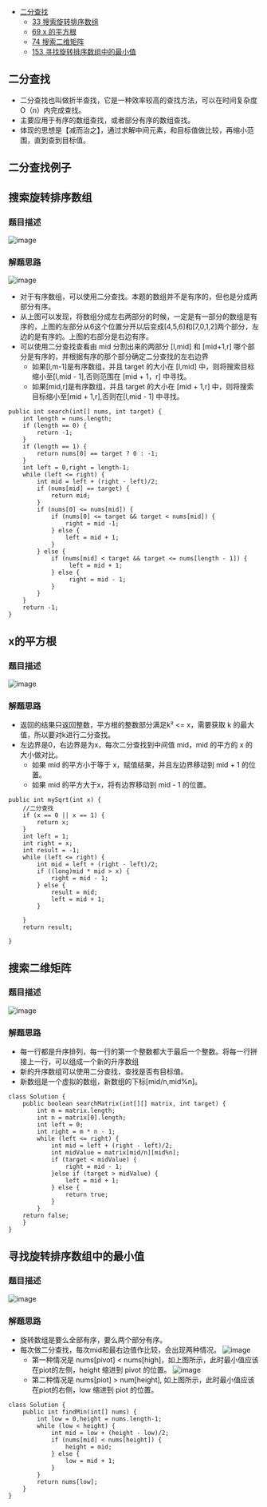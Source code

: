 * [二分查找](#二分查找)
   * [33 搜索旋转排序数组](#搜索旋转排序数组)
   * [69 x 的平方根](#x的平方根)
   * [74 搜索二维矩阵](#搜索二维矩阵)
   * [153 寻找旋转排序数组中的最小值](#寻找旋转排序数组中的最小值)

## 二分查找
* 二分查找也叫做折半查找，它是一种效率较高的查找方法，可以在时间复杂度O（n）内完成查找。
* 主要应用于有序的数组查找，或者部分有序的数组查找。
* 体现的思想是【减而治之】，通过求解中间元素，和目标值做比较，再缩小范围，直到查到目标值。

## 二分查找例子

## 搜索旋转排序数组

### 题目描述
![image](https://user-images.githubusercontent.com/11553237/133453669-df153a3a-8637-49ed-8c13-b982bd97f22f.png)

### 解题思路
![image](https://user-images.githubusercontent.com/11553237/133454494-b9576f0a-2593-477b-bcc7-35e15e83b798.png)

* 对于有序数组，可以使用二分查找。本题的数组并不是有序的，但也是分成两部分有序。
* 从上图可以发现，将数组分成左右两部分的时候，一定是有一部分的数组是有序的，上图的左部分从6这个位置分开以后变成[4,5,6]和[7,0,1,2]两个部分，左边的是有序的。上图的右部分是右边有序。
* 可以使用二分查找查看由 mid 分割出来的两部分 [l,mid] 和 [mid+1,r] 哪个部分是有序的，并根据有序的那个部分确定二分查找的左右边界
  * 如果[l,m-1]是有序数组，并且 target 的大小在 [l,mid] 中，则将搜索目标缩小至[l,mid - 1],否则范围在 [mid + 1，r] 中寻找。
  * 如果[mid,r]是有序数组，并且 target 的大小在 [mid + 1,r] 中，则将搜索目标缩小至[mid + 1,r],否则在[l,mid - 1] 中寻找。 

```
public int search(int[] nums, int target) {
    int length = nums.length;
    if (length == 0) {
        return -1;
    }
    if (length == 1) {
        return nums[0] == target ? 0 : -1;
    }
    int left = 0,right = length-1;
    while (left <= right) {
        int mid = left + (right - left)/2;
        if (nums[mid] == target) {
            return mid;
        }
        if (nums[0] <= nums[mid]) {
            if (nums[0] <= target && target < nums[mid]) {
                right = mid -1;
            } else {
                left = mid + 1;
            }
        } else {
            if (nums[mid] < target && target <= nums[length - 1]) {
                 left = mid + 1;
            } else {
                 right = mid - 1;
            }
        }
    }
    return -1;
}

```

## x的平方根
### 题目描述
![image](https://user-images.githubusercontent.com/11553237/133540023-09218358-464a-4656-b17b-27bef4e13890.png)

### 解题思路
* 返回的结果只返回整数，平方根的整数部分满足k² <= x，需要获取 k 的最大值，所以要对k进行二分查找。
* 左边界是0，右边界是为x，每次二分查找到中间值 mid，mid 的平方的 x 的大小做对比。
  * 如果 mid 的平方小于等于 x，赋值结果，并且左边界移动到 mid + 1 的位置。
  * 如果 mid 的平方大于x，将有边界移动到 mid - 1 的位置。

```
public int mySqrt(int x) {
    //二分查找
    if (x == 0 || x == 1) {
        return x;
    }
    int left = 1;
    int right = x;
    int result = -1;
    while (left <= right) {
        int mid = left + (right - left)/2;
        if ((long)mid * mid > x) {
            right = mid - 1;
        } else {	
            result = mid;
            left = mid + 1;
        }

    }
    return result;

}

```


## 搜索二维矩阵

### 题目描述
![image](https://user-images.githubusercontent.com/11553237/133532155-d8d7dca3-f572-4924-a80a-73f61ec9efee.png)

### 解题思路
* 每一行都是升序排列，每一行的第一个整数都大于最后一个整数。将每一行拼接上一行，可以组成一个新的升序数组
* 新的升序数组可以使用二分查找，查找是否有目标值。
* 新数组是一个虚拟的数组，新数组的下标[mid/n,mid%n]。

```
class Solution {
    public boolean searchMatrix(int[][] matrix, int target) {
        int m = matrix.length;
        int n = matrix[0].length;
        int left = 0;
        int right = m * n - 1;
        while (left <= right) {
            int mid = left + (right - left)/2;
            int midValue = matrix[mid/n][mid%n];
            if (target < midValue) {
                right = mid - 1;
            }else if (target > midValue) {
                left = mid + 1;
            } else {
                return true;
            }
        }
	return false;
    }
}
```

## 寻找旋转排序数组中的最小值
### 题目描述
![image](https://user-images.githubusercontent.com/11553237/133534980-8fbd7150-7f8b-414a-8a19-eb08805adbcd.png)

### 解题思路
* 旋转数组是要么全部有序，要么两个部分有序。
* 每次做二分查找，每次mid和最右边值作比较，会出现两种情况。
![image](https://user-images.githubusercontent.com/11553237/133537152-e301094d-e573-46b3-baec-6ef8690d14ee.png)	
   * 第一种情况是 nums[pivot] < nums[high]，如上图所示，此时最小值应该在piot的左侧，height 缩进到 pivot 的位置。
![image](https://user-images.githubusercontent.com/11553237/133537382-082a5373-7e86-43d8-8e09-b28ee12e4605.png)
   * 第二种情况是 nums[piot] > num[height], 如上图所示，此时最小值应该在piot的右侧，low 缩进到 piot 的位置。

```
class Solution {
    public int findMin(int[] nums) {
        int low = 0,height = nums.length-1;
	    while (low < height) {
            int mid = low + (height - low)/2;
            if (nums[mid] < nums[height]) {
                height = mid;
            } else {
                low = mid + 1;
            }
        }
	    return nums[low];
    }
}
```







